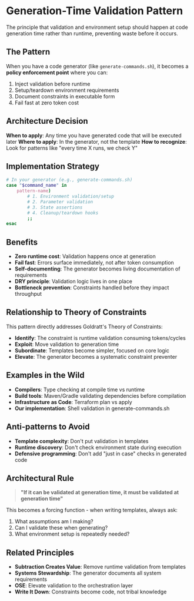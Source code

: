 # Generation-Time Validation Pattern

The principle that validation and environment setup should happen at code generation time rather than runtime, preventing waste before it occurs.

## The Pattern

When you have a code generator (like `generate-commands.sh`), it becomes a **policy enforcement point** where you can:
1. Inject validation before runtime
2. Setup/teardown environment requirements
3. Document constraints in executable form
4. Fail fast at zero token cost

## Architecture Decision

**When to apply**: Any time you have generated code that will be executed later
**Where to apply**: In the generator, not the template
**How to recognize**: Look for patterns like "every time X runs, we check Y"

## Implementation Strategy

```bash
# In your generator (e.g., generate-commands.sh)
case "$command_name" in
    pattern-name)
        # 1. Environment validation/setup
        # 2. Parameter validation
        # 3. State assertions
        # 4. Cleanup/teardown hooks
        ;;
esac
```

## Benefits

- **Zero runtime cost**: Validation happens once at generation
- **Fail fast**: Errors surface immediately, not after token consumption
- **Self-documenting**: The generator becomes living documentation of requirements
- **DRY principle**: Validation logic lives in one place
- **Bottleneck prevention**: Constraints handled before they impact throughput

## Relationship to Theory of Constraints

This pattern directly addresses Goldratt's Theory of Constraints:
- **Identify**: The constraint is runtime validation consuming tokens/cycles
- **Exploit**: Move validation to generation time
- **Subordinate**: Templates become simpler, focused on core logic
- **Elevate**: The generator becomes a systematic constraint preventer

## Examples in the Wild

- **Compilers**: Type checking at compile time vs runtime
- **Build tools**: Maven/Gradle validating dependencies before compilation
- **Infrastructure as Code**: Terraform plan vs apply
- **Our implementation**: Shell validation in generate-commands.sh

## Anti-patterns to Avoid

- **Template complexity**: Don't put validation in templates
- **Runtime discovery**: Don't check environment state during execution
- **Defensive programming**: Don't add "just in case" checks in generated code

## Architectural Rule

> **"If it can be validated at generation time, it must be validated at generation time"**

This becomes a forcing function - when writing templates, always ask:
1. What assumptions am I making?
2. Can I validate these when generating?
3. What environment setup is repeatedly needed?

## Related Principles

- **Subtraction Creates Value**: Remove runtime validation from templates
- **Systems Stewardship**: The generator documents all system requirements
- **OSE**: Elevate validation to the orchestration layer
- **Write It Down**: Constraints become code, not tribal knowledge